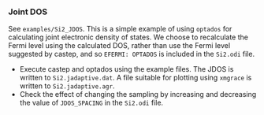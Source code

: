 ### Joint DOS
See  `examples/Si2_JDOS`. This is a simple example of using `optados` for calculating joint electronic density of states.  We choose to recalculate the Fermi level using the calculated DOS, rather than use the Fermi level suggested by castep, and so `EFERMI: OPTADOS` is included in the `Si2.odi` file.  

* Execute castep and optados using the example files.  The JDOS is written to `Si2.jadaptive.dat`. A file suitable for plotting using `xmgrace` is written to `Si2.jadaptive.agr`.
* Check the effect of changing the sampling by increasing and decreasing the value of `JDOS_SPACING` in the `Si2.odi` file. 
